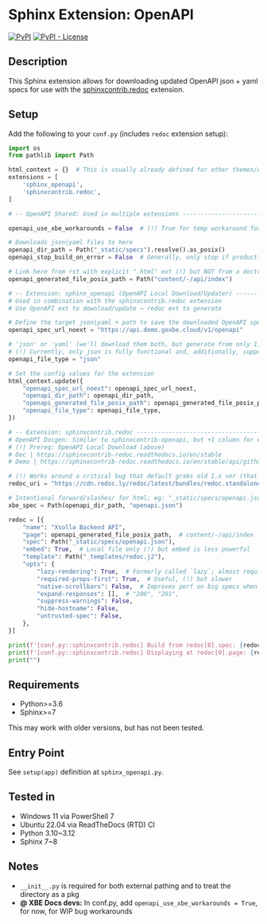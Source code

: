 # Sphinx Extension: OpenAPI

<!-- Badges go here on the same line; PyPi doesn't support `\` or single-multi-line (it'll stack vertically) -->
[![PyPI](https://img.shields.io/pypi/v/sphinx-openapi)](https://pypi.org/project/sphinx-openapi/) [![PyPI - License](https://img.shields.io/pypi/l/sphinx-openapi)](https://opensource.org/licenses/MIT)

## Description

This Sphinx extension allows for downloading updated OpenAPI json + yaml specs for use with the
[sphinxcontrib.redoc](https://pypi.org/project/sphinxcontrib-redoc/) extension.

## Setup

Add the following to your `conf.py` (includes `redoc` extension setup):

```python
import os
from pathlib import Path

html_context = {}  # This is usually already defined for other themes/extensions
extensions = [
	'sphinx_openapi', 
	'sphinxcontrib.redoc',
]

# -- OpenAPI Shared: Used in multiple extensions --------------------------

openapi_use_xbe_workarounds = False  # (!) True for temp workaround for XBE Doc devs only 

# Downloads json|yaml files to here
openapi_dir_path = Path("_static/specs").resolve().as_posix()
openapi_stop_build_on_error = False  # Generally, only stop if production

# Link here from rst with explicit ".html" ext (!) but NOT from a doctree
openapi_generated_file_posix_path = Path("content/-/api/index")

# -- Extension: sphinx_openapi (OpenAPI Local Download/Updater) -----------
# Used in combination with the sphinxcontrib.redoc extension
# Use OpenAPI ext to download/update → redoc ext to generate

# Define the target json|yaml + path to save the downloaded OpenAPI spec
openapi_spec_url_noext = "https://api.demo.goxbe.cloud/v1/openapi"

# 'json' or 'yaml' (we'll download them both, but generate from only 1)
# (!) Currently, only json is fully functional and, additionally, supports preprocessing in the ext
openapi_file_type = "json"

# Set the config values for the extension
html_context.update({
    "openapi_spec_url_noext": openapi_spec_url_noext,
    "openapi_dir_path": openapi_dir_path,
    "openapi_generated_file_posix_path": openapi_generated_file_posix_path,
    "openapi_file_type": openapi_file_type,
})

# -- Extension: sphinxcontrib.redoc --------------------------------------
# OpenAPI Docgen: Similar to sphinxcontrib-openapi, but +1 column for example responses
# (!) Prereq: OpenAPI Local Download (above)
# Doc | https://sphinxcontrib-redoc.readthedocs.io/en/stable
# Demo | https://sphinxcontrib-redoc.readthedocs.io/en/stable/api/github/

# (!) Works around a critical bug that default grabs old 1.x ver (that !supports OpenAPI 3+)
redoc_uri = "https://cdn.redoc.ly/redoc/latest/bundles/redoc.standalone.js"

# Intentional forward/slashes/ for html; eg: "_static/specs/openapi.json"
xbe_spec = Path(openapi_dir_path, "openapi.json")

redoc = [{
    "name": "Xsolla Backend API",
    "page": openapi_generated_file_posix_path,  # content/-/api/index
    "spec": Path("_static/specs/openapi.json"),
    "embed": True,  # Local file only (!) but embed is less powerful
    "template": Path("_templates/redoc.j2"),
    "opts": {
        "lazy-rendering": True,  # Formerly called `lazy`; almost required for giant docs
        "required-props-first": True,  # Useful, (!) but slower
        "native-scrollbars": False,  # Improves perf on big specs when False
        "expand-responses": [],  # "200", "201",
        "suppress-warnings": False,
        "hide-hostname": False,
        "untrusted-spec": False,
    },
}]

print(f'[conf.py::sphinxcontrib.redoc] Build from redoc[0].spec: {redoc[0]["spec"]}')
print(f'[conf.py::sphinxcontrib.redoc] Displaying at redoc[0].page: {redoc[0]["page"]}')
print("")
```

## Requirements

- Python>=3.6
- Sphinx>=7

This may work with older versions, but has not been tested.

## Entry Point

See `setup(app)` definition at `sphinx_openapi.py`.

## Tested in

- Windows 11 via PowerShell 7
- Ubuntu 22.04 via ReadTheDocs (RTD) CI
- Python 3.10~3.12
- Sphinx 7~8

## Notes

- `__init__.py` is required for both external pathing and to treat the directory as a pkg
- **@ XBE Docs devs:** In conf.py, add `openapi_use_xbe_workarounds = True`, for now, for WIP bug workarounds
